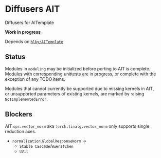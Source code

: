 # Diffusers AIT

Diffusers for AITemplate

**Work in progress**

Depends on [`hlky/AITemplate`](https://github.com/hlky/AITemplate)

## Status

Modules in `modeling` may be initialized before porting to AIT is complete. Modules with corresponding unittests are in progress, or complete with the exception of any TODO items.

Modules that cannot currently be supported due to missing kernels in AIT, or unsupported parameters of existing kernels, are marked by raising `NotImplementedError`.

## Blockers

AIT `ops.vector_norm` aka `torch.linalg.vector_norm` only supports single reduction axes.
- `normalization`.`GlobalResponseNorm` -> 
    - `Stable Cascade`/`Wuerstchen`
    - `UVit`
